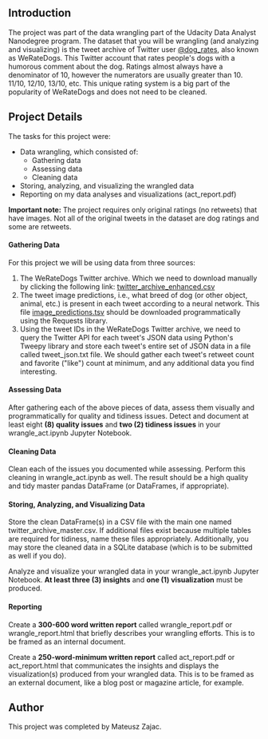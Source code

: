 ## Introduction
The project was part of the data wrangling part of the Udacity Data Analyst Nanodegree program. The dataset that you will be wrangling (and analyzing and visualizing) is the tweet archive of Twitter user [@dog_rates](https://twitter.com/dog_rates), also known as WeRateDogs. This Twitter account that rates people's dogs with a humorous comment about the dog. Ratings almost always have a denominator of 10, however the numerators are usually greater than 10. 11/10, 12/10, 13/10, etc. This unique rating system is a big part of the popularity of WeRateDogs and does not need to be cleaned.


## Project Details

The tasks for this project were:
- Data wrangling, which consisted of:
  - Gathering data
  - Assessing data
  - Cleaning data
- Storing, analyzing, and visualizing the wrangled data
- Reporting on my data analyses and visualizations (act_report.pdf)

__Important note:__
The project requires only original ratings (no retweets) that have images. Not all of the original tweets in the dataset are dog ratings and some are retweets.

#### Gathering Data
For this project we will be using data from three sources:
 1. The WeRateDogs Twitter archive. Which we need to download manually by clicking the following link: [twitter_archive_enhanced.csv](https://d17h27t6h515a5.cloudfront.net/topher/2017/August/59a4e958_twitter-archive-enhanced/twitter-archive-enhanced.csv)
 2. The tweet image predictions, i.e., what breed of dog (or other object, animal, etc.) is present in each tweet according to a neural network. This file  [image_predictions.tsv](https://d17h27t6h515a5.cloudfront.net/topher/2017/August/599fd2ad_image-predictions/image-predictions.tsv) should be downloaded programmatically using the Requests library. 
 3. Using the tweet IDs in the WeRateDogs Twitter archive, we need to query the Twitter API for each tweet's JSON data using Python's Tweepy library and store each tweet's entire set of JSON data in a file called tweet_json.txt file. We should gather each tweet's retweet count and favorite ("like") count at minimum, and any additional data you find interesting.

#### Assessing Data
After gathering each of the above pieces of data, assess them visually and programmatically for quality and tidiness issues. Detect and document at least eight __(8) quality issues__ and __two (2) tidiness issues__ in your wrangle_act.ipynb Jupyter Notebook.

#### Cleaning Data 
Clean each of the issues you documented while assessing. Perform this cleaning in wrangle_act.ipynb as well. The result should be a high quality and tidy master pandas DataFrame (or DataFrames, if appropriate).

#### Storing, Analyzing, and Visualizing Data
Store the clean DataFrame(s) in a CSV file with the main one named twitter_archive_master.csv. If additional files exist because multiple tables are required for tidiness, name these files appropriately. Additionally, you may store the cleaned data in a SQLite database (which is to be submitted as well if you do).

Analyze and visualize your wrangled data in your wrangle_act.ipynb Jupyter Notebook. __At least three (3) insights__ and __one (1) visualization__ must be produced.

#### Reporting
Create a __300-600 word written report__ called wrangle_report.pdf or wrangle_report.html that briefly describes your wrangling efforts. This is to be framed as an internal document.

Create a __250-word-minimum written report__ called act_report.pdf or act_report.html that communicates the insights and displays the visualization(s) produced from your wrangled data. This is to be framed as an external document, like a blog post or magazine article, for example.

## Author
This project was completed by Mateusz Zajac.
